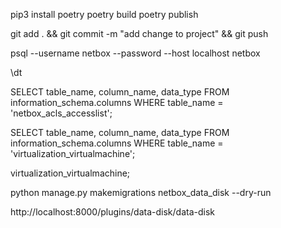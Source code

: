 pip3 install poetry
poetry build
poetry publish

git add . && git commit -m "add change to project" && git push

psql --username netbox --password --host localhost netbox

\dt


SELECT table_name, column_name, data_type FROM information_schema.columns WHERE table_name = 'netbox_acls_accesslist';

SELECT table_name, column_name, data_type FROM information_schema.columns WHERE table_name = 'virtualization_virtualmachine';


virtualization_virtualmachine;

python manage.py makemigrations netbox_data_disk --dry-run


http://localhost:8000/plugins/data-disk/data-disk